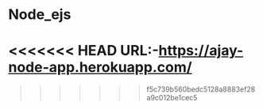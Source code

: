 # Node_ejs

<<<<<<< HEAD
URL:-https://ajay-node-app.herokuapp.com/
=======
>>>>>>> f5c739b560bedc5128a8883ef28a9c012be1cec5

